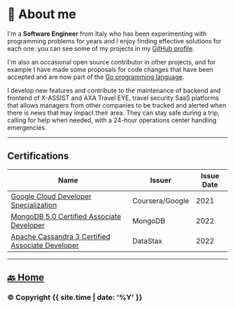 # 📝 About me
I'm a **Software Engineer** from Italy who has been experimenting with programming problems for years
and I enjoy finding effective solutions for each one: you can see some of my projects in my [GitHub profile](https://github.com/ErikPelli).

I'm also an occasional open source contributor in other projects, and for example I have made some proposals for code changes that have been accepted and are now part of the [Go programming language](https://github.com/golang/go/pulls?q=is%3Apr+author%3AErikPelli).

I develop new features and contribute to the maintenance of backend and frontend of X-ASSIST and AXA Travel EYE, travel security SaaS platforms that allows managers from other companies to be tracked and alerted when there is news that may impact their area. They can stay safe during a trip, calling for help when needed, with a 24-hour operations center handling emergencies.

---

## Certifications

| Name | Issuer | Issue Date |
| ---- | ------ | ------------ |
| [Google Cloud Developer Specialization](https://www.coursera.org/account/accomplishments/specialization/certificate/N3R64J9DGSTR) | Coursera/Google | 2021 |
| [MongoDB 5.0 Certified Associate Developer](https://university.mongodb.com/certification/certificate/520459879) | MongoDB | 2022 |
| [Apache Cassandra 3 Certified Associate Developer](https://certification.mettl.com/datastax/applicant/result/download-certificate?key=ebxGmjo7OQE33y9E%2Bag8IA%3D%3D) | DataStax | 2022 |

---

## [🔙 Home](/)

### © Copyright {{ site.time | date: '%Y' }}
